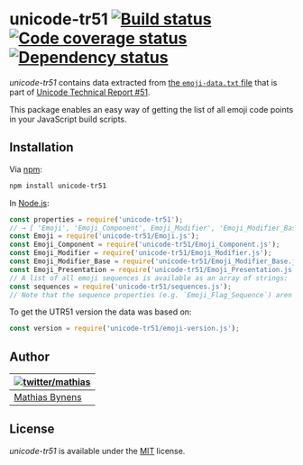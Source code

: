 # unicode-tr51 [![Build status](https://travis-ci.org/mathiasbynens/unicode-tr51.svg?branch=master)](https://travis-ci.org/mathiasbynens/unicode-tr51) [![Code coverage status](http://img.shields.io/coveralls/mathiasbynens/unicode-tr51/master.svg)](https://coveralls.io/r/mathiasbynens/unicode-tr51) [![Dependency status](https://gemnasium.com/mathiasbynens/unicode-tr51.svg)](https://gemnasium.com/mathiasbynens/unicode-tr51)

_unicode-tr51_ contains data extracted from [the `emoji-data.txt` file](http://unicode.org/Public/emoji/latest/emoji-data.txt) that is part of [Unicode Technical Report #51](http://unicode.org/reports/tr51/).

This package enables an easy way of getting the list of all emoji code points in your JavaScript build scripts.

## Installation

Via [npm](https://www.npmjs.com/):

```bash
npm install unicode-tr51
```

In [Node.js](https://nodejs.org/):

```js
const properties = require('unicode-tr51');
// → [ 'Emoji', 'Emoji_Component', Emoji_Modifier', 'Emoji_Modifier_Base', 'Emoji_Presentation' ]
const Emoji = require('unicode-tr51/Emoji.js');
const Emoji_Component = require('unicode-tr51/Emoji_Component.js');
const Emoji_Modifier = require('unicode-tr51/Emoji_Modifier.js');
const Emoji_Modifier_Base = require('unicode-tr51/Emoji_Modifier_Base.js');
const Emoji_Presentation = require('unicode-tr51/Emoji_Presentation.js');
// A list of all emoji sequences is available as an array of strings:
const sequences = require('unicode-tr51/sequences.js');
// Note that the sequence properties (e.g. `Emoji_Flag_Sequence`) aren’t (yet) exposed individually.
```

To get the UTR51 version the data was based on:

```js
const version = require('unicode-tr51/emoji-version.js');
```

## Author

| [![twitter/mathias](https://gravatar.com/avatar/24e08a9ea84deb17ae121074d0f17125?s=70)](https://twitter.com/mathias "Follow @mathias on Twitter") |
|---|
| [Mathias Bynens](https://mathiasbynens.be/) |

## License

_unicode-tr51_ is available under the [MIT](https://mths.be/mit) license.
